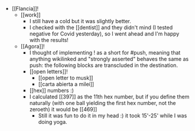 - [[Flancia]]!
  - [[work]]
    - I still have a cold but it was slightly better.
    - I checked with the [[dentist]] and they didn't mind (I tested negative for Covid yesterday), so I went ahead and I'm happy with the results!
  - [[Agora]]!
    - I thought of implementing ! as a short for #push, meaning that anything wikilinked and "strongly asserted" behaves the same as push: the following blocks are transcluded in the destination.
    - [[open letters]]!
      - [[open letter to musk]]
      - [[carta abierta a milei]]
    - [[hex]] numbers :)
    - I calculated [[397]] as the 11th hex number, but if you define them naturally (with one ball yielding the first hex number, not the zeroeth) it would be [[469]]
      - Still it was fun to do it in my head :) it took 15'-25' while I was doing yoga.
